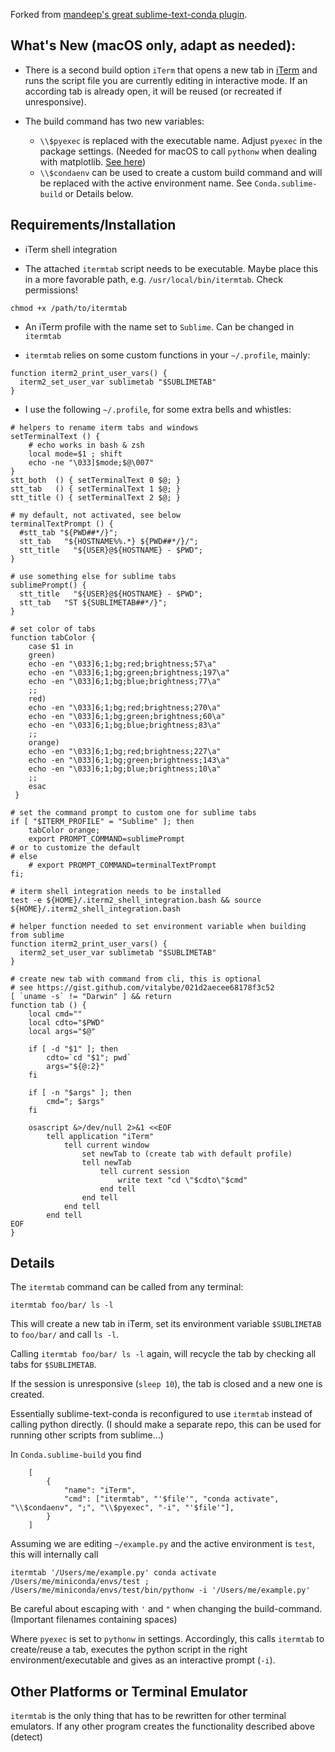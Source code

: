Forked from [mandeep's great sublime-text-conda plugin](https://github.com/mandeep/sublime-text-conda/).

## What's New (macOS only, adapt as needed):

* There is a second build option `iTerm` that opens a new tab in [iTerm](https://www.iterm2.com/) and runs the script file you are currently editing in interactive mode. If an according tab is already open, it will be reused (or recreated if unresponsive).

* The build command has two new variables:
    - `\\$pyexec` is replaced with the executable name. Adjust `pyexec` in the package settings. (Needed for macOS to call `pythonw` when dealing with matplotlib. [See here](https://matplotlib.org/faq/osx_framework.html))
    - `\\$condaenv` can be used to create a custom build command and will be replaced with the active environment name. See `Conda.sublime-build` or Details below.

## Requirements/Installation

* iTerm shell integration

* The attached `itermtab` script needs to be executable. Maybe place this in a more favorable path, e.g. `/usr/local/bin/itermtab`. Check permissions!
```
chmod +x /path/to/itermtab
```

* An iTerm profile with the name set to `Sublime`. Can be changed in `itermtab`

* `itermtab` relies on some custom functions in your `~/.profile`, mainly:
```
function iterm2_print_user_vars() {
  iterm2_set_user_var sublimetab "$SUBLIMETAB"
}
```

* I use the following `~/.profile`, for some extra bells and whistles:
```
# helpers to rename iterm tabs and windows
setTerminalText () {
    # echo works in bash & zsh
    local mode=$1 ; shift
    echo -ne "\033]$mode;$@\007"
}
stt_both  () { setTerminalText 0 $@; }
stt_tab   () { setTerminalText 1 $@; }
stt_title () { setTerminalText 2 $@; }

# my default, not activated, see below
terminalTextPrompt () {
  #stt_tab "${PWD##*/}";
  stt_tab   "${HOSTNAME%%.*} ${PWD##*/}/";
  stt_title   "${USER}@${HOSTNAME} - $PWD";
}

# use something else for sublime tabs
sublimePrompt() {
  stt_title   "${USER}@${HOSTNAME} - $PWD";
  stt_tab   "ST ${SUBLIMETAB##*/}";
}

# set color of tabs
function tabColor {
    case $1 in
    green)
    echo -en "\033]6;1;bg;red;brightness;57\a"
    echo -en "\033]6;1;bg;green;brightness;197\a"
    echo -en "\033]6;1;bg;blue;brightness;77\a"
    ;;
    red)
    echo -en "\033]6;1;bg;red;brightness;270\a"
    echo -en "\033]6;1;bg;green;brightness;60\a"
    echo -en "\033]6;1;bg;blue;brightness;83\a"
    ;;
    orange)
    echo -en "\033]6;1;bg;red;brightness;227\a"
    echo -en "\033]6;1;bg;green;brightness;143\a"
    echo -en "\033]6;1;bg;blue;brightness;10\a"
    ;;
    esac
 }

# set the command prompt to custom one for sublime tabs
if [ "$ITERM_PROFILE" = "Sublime" ]; then
    tabColor orange;
    export PROMPT_COMMAND=sublimePrompt
# or to customize the default
# else
    # export PROMPT_COMMAND=terminalTextPrompt
fi;

# iterm shell integration needs to be installed
test -e ${HOME}/.iterm2_shell_integration.bash && source ${HOME}/.iterm2_shell_integration.bash

# helper function needed to set environment variable when building from sublime
function iterm2_print_user_vars() {
  iterm2_set_user_var sublimetab "$SUBLIMETAB"
}

# create new tab with command from cli, this is optional
# see https://gist.github.com/vitalybe/021d2aecee68178f3c52
[ `uname -s` != "Darwin" ] && return
function tab () {
    local cmd=""
    local cdto="$PWD"
    local args="$@"

    if [ -d "$1" ]; then
        cdto=`cd "$1"; pwd`
        args="${@:2}"
    fi

    if [ -n "$args" ]; then
        cmd="; $args"
    fi

    osascript &>/dev/null 2>&1 <<EOF
        tell application "iTerm"
            tell current window
                set newTab to (create tab with default profile)
                tell newTab
                    tell current session
                        write text "cd \"$cdto\"$cmd"
                    end tell
                end tell
            end tell
        end tell
EOF
}
```

## Details

The `itermtab` command can be called from any terminal:
```
itermtab foo/bar/ ls -l
```
This will create a new tab in iTerm, set its environment variable `$SUBLIMETAB` to `foo/bar/` and call `ls -l`.

Calling `itermtab foo/bar/ ls -l` again, will recycle the tab by checking all tabs for `$SUBLIMETAB`.

If the session is unresponsive (`sleep 10`), the tab is closed and a new one is created.

Essentially sublime-text-conda is reconfigured to use `itermtab` instead of calling python directly.
(I should make a separate repo, this can be used for running other scripts from sublime...)

In `Conda.sublime-build` you find

```
    [
        {
            "name": "iTerm",
            "cmd": ["itermtab", "'$file'", "conda activate", "\\$condaenv", ";", "\\$pyexec", "-i", "'$file'"],
        }
    ]
```

Assuming we are editing `~/example.py` and the active environment is `test`, this will internally call
```
itermtab '/Users/me/example.py' conda activate /Users/me/miniconda/envs/test ; /Users/me/miniconda/envs/test/bin/pythonw -i '/Users/me/example.py'
```

Be careful about escaping with `'` and `"` when changing the build-command.
(Important filenames containing spaces)

Where `pyexec` is set to `pythonw` in settings. Accordingly, this calls `itermtab` to create/reuse a tab, executes the python script in the right environment/executable and gives as an interactive prompt (`-i`).


## Other Platforms or Terminal Emulator

`itermtab` is the only thing that has to be rewritten for other terminal emulators. If any other program creates the functionality described above (detect)


